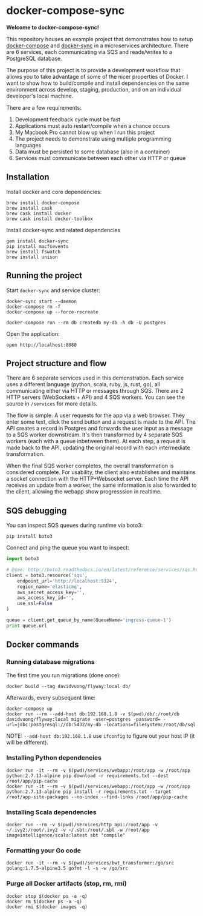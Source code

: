 # docker-compose-sync

**Welcome to docker-compose-sync!**

This repository houses an example project that demonstrates how to setup [docker-compose](https://docs.docker.com/compose/) and [docker-sync](http://docker-sync.io/) in a microservices architecture. There are 6 services, each communicating via SQS and reads/writes to a PostgreSQL database.

The purpose of this project is to provide a development workflow that allows you to take advantage of some of the nicer properties of Docker. I want to show how to build/compile and install dependencies on the same environment across develop, staging, production, and on an individual developer's local machine.

There are a few requirements:

1. Development feedback cycle must be fast
1. Applications must auto restart/compile when a chance occurs
1. My Macbook Pro cannot blow up when I run this project
1. The project needs to demonstrate using multiple programming languages
1. Data must be persisted to some database (also in a container)
1. Services must communicate between each other via HTTP or queue

## Installation

Install docker and core dependencies:

```
brew install docker-compose
brew install cask
brew cask install docker
brew cask install docker-toolbox
```

Install docker-sync and related dependencies

```
gem install docker-sync
pip install macfsevents
brew install fswatch
brew install unison
```

## Running the project

Start `docker-sync` and service cluster:

```
docker-sync start --daemon
docker-compose rm -f
docker-compose up --force-recreate
```

```
docker-compose run --rm db createdb my-db -h db -U postgres
```

Open the application:

```
open http://localhost:8080
```

## Project structure and flow

There are 6 separate services used in this demonstration. Each service uses a different language (python, scala, ruby, js, rust, go), all communicating either via HTTP or messages through SQS. There are 2 HTTP servers (WebSockets + API) and 4 SQS workers. You can see the source in `/services` for more details.

The flow is simple. A user requests for the app via a web browser. They enter some text, click the send button and a request is made to the API. The API creates a record in Postgres and forwards the user input as a message to a SQS worker downstream. It's then transformed by 4 separate SQS workers (each with a queue inbetween them). At each step, a request is made back to the API, updating the original record with each intermediate transformation.

When the final SQS worker completes, the overall transformation is considered complete. For usability, the client also establishes and maintains a socket connection with the HTTP+Websocket server. Each time the API receives an update from a worker, the same information is also forwarded to the client, allowing the webapp show progresssion in realtime.

## SQS debugging

You can inspect SQS queues during runtime via boto3:

```
pip install boto3
```

Connect and ping the queue you want to inspect:

```python
import boto3

# @see: http://boto3.readthedocs.io/en/latest/reference/services/sqs.html#client
client = boto3.resource('sqs',
    endpoint_url='http://localhost:9324',
    region_name='elasticmq',
    aws_secret_access_key='',
    aws_access_key_id='',
    use_ssl=False
)

queue = client.get_queue_by_name(QueueName='ingress-queue-1')
print queue.url
```

## Docker commands

### Running database migrations

The first time you run migrations (done once):

```
docker build --tag davidvuong/flyway:local db/
```

Afterwards, every subsequent time:

```
docker-compose up
docker run --rm --add-host db:192.168.1.8 -v $(pwd)/db/:/root/db davidvuong/flyway:local migrate -user=postgres -password= -url=jdbc:postgresql://db:5432/my-db -locations=filesystem:/root/db/sql
```

NOTE: `--add-host db:192.168.1.8` use `ifconfig` to figure out your host IP (it will be different).

### Installing Python dependencies

```
docker run -it --rm -v $(pwd)/services/webapp:/root/app -w /root/app python:2.7.13-alpine pip download -r requirements.txt --dest /root/app/pip-cache
docker run -it --rm -v $(pwd)/services/webapp:/root/app -w /root/app python:2.7.13-alpine pip install -r requirements.txt --target /root/app-site-packages --no-index --find-links /root/app/pip-cache
```

### Installing Scala dependencies

```
docker run --rm -v $(pwd)/services/http_api:/root/app -v ~/.ivy2:/root/.ivy2 -v ~/.sbt:/root/.sbt -w /root/app imageintelligence/scala:latest sbt "compile"
```

### Formatting your Go code

```
docker run -it --rm -v $(pwd)/services/bwt_transformer:/go/src golang:1.7.5-alpine3.5 gofmt -l -s -w /go/src
```

### Purge all Docker artifacts (stop, rm, rmi)

```
docker stop $(docker ps -a -q)
docker rm $(docker ps -a -q)
docker rmi $(docker images -q)
```
